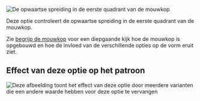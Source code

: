 ![De opwaartse spreiding in de eerste quadrant van de mouwkop](./sleevecapq1spread2.svg)

Deze optie controleert de opwaartse spreiding in de eerste quadrant van de mouwkop.

<Tip>

Zie [begrijp de mouwkop](/docs/patterns/brian/options#understanding-the-sleevecap) voor een diepgaande
kijk hoe de mouwkop is opgebouwd en hoe de invloed van de verschillende opties op de vorm eruit ziet.

</Tip>

## Effect van deze optie op het patroon

![Deze afbeelding toont het effect van deze optie door meerdere varianten die een andere waarde hebben voor deze optie te vervangen](brian_sleevecapq1spread2_sample.svg "Effect van deze optie op het patroon")
